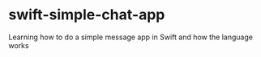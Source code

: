 # swift-simple-chat-app
Learning how to do a simple message app in Swift and how the language works
